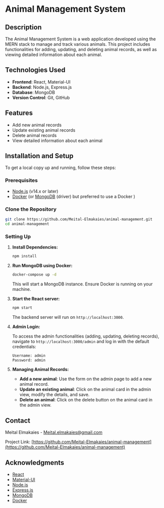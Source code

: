 # Animal Management System

## Description

The Animal Management System is a web application developed using the MERN stack to manage and track various animals. This project includes functionalities for adding, updating, and deleting animal records, as well as viewing detailed information about each animal.

## Technologies Used

- **Frontend**: React, Material-UI
- **Backend**: Node.js, Express.js
- **Database**: MongoDB
- **Version Control**: Git, GitHub

## Features

- Add new animal records
- Update existing animal records
- Delete animal records
- View detailed information about each animal

## Installation and Setup

To get a local copy up and running, follow these steps:

### Prerequisites

- [Node.js](https://nodejs.org/) (v14.x or later)
- [Docker](https://www.docker.com/) (or [MongoDB](https://www.mongodb.com/) (driver) but preferred to use a Docker )

### Clone the Repository

```sh
git clone https://github.com/Meital-Elmakaies/animal-management.git
cd animal-management
```

### Setting Up

1. **Install Dependencies:**

   ```sh
   npm install
   ```

2. **Run MongoDB using Docker:**

   ```sh
   docker-compose up -d
   ```

   This will start a MongoDB instance. Ensure Docker is running on your machine.

3. **Start the React server:**

   ```sh
   npm start
   ```

   The backend server will run on `http://localhost:3000`.

4. **Admin Login:**

   To access the admin functionalities (adding, updating, deleting records), navigate to `http://localhost:3000/admin` and log in with the default credentials:

   ```sh
   Username: admin
   Password: admin
   ```

5. **Managing Animal Records:**

   - **Add a new animal**: Use the form on the admin page to add a new animal record.
   - **Update an existing animal**: Click on the animal card in the admin view, modify the details, and save.
   - **Delete an animal**: Click on the delete button on the animal card in the admin view.

## Contact

Meital Elmakaies - Meital.elmakaies@gmail.com

Project Link: [https://github.com/Meital-Elmakaies/animal-management](https://github.com/Meital-Elmakaies/animal-management)

## Acknowledgments

- [React](https://reactjs.org/)
- [Material-UI](https://material-ui.com/)
- [Node.js](https://nodejs.org/)
- [Express.js](https://expressjs.com/)
- [MongoDB](https://www.mongodb.com/)
- [Docker](https://www.docker.com/)
